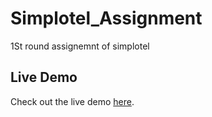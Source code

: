 # Simplotel_Assignment
1St round assignemnt of simplotel


## Live Demo

Check out the live demo [here](https://hotelbookingassignment.netlify.app/).




